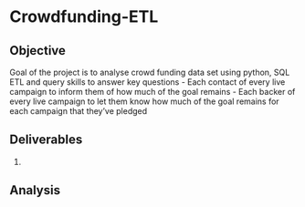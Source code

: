 # Crowdfunding-ETL

## Objective

   Goal of the project is to analyse crowd funding data set using python, SQL ETL and query skills to answer key questions
    - Each contact of every live campaign to inform them of how much of the goal remains
    - Each backer of every live campaign to let them know how much of the goal remains for each campaign that they’ve pledged

## Deliverables

1. 

## Analysis
